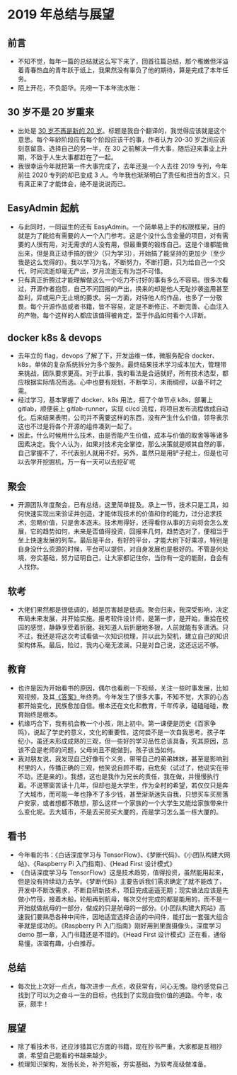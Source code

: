 # 2019 年总结与展望

## 前言

- 不知不觉，每年一篇的总结就这么写下来了，回首往篇总结，那个稚嫩但洋溢着青春热血的青年跃于纸上，我果然没有辜负了他的期待，算是完成了本年任务。
- 陌上开花，不负韶华。先唠一下本年流水账：

## 30 岁不是 20 岁重来

- 出处是 [30 岁不再是新的 20 岁](https://www.ted.com/talks/meg_jay_why_30_is_not_the_new_20)。标题是我自个翻译的，我觉得应该就是这个意思。每个年龄阶段应有每个阶段应该干的事，作者认为 20-30 岁之间应该刻意留意、选择自己的另一半，在 30 之前解决一件大事，随后迎来事业上升期，不致于人生大事都赶在了一起。
- 我很幸运今年就把第一件大事完成了，去年还是一个人去往 2019 专列，今年前往 2020 专列的却已变成 3 人。今年我也渐渐明白了责任和担当的含义，只有真正来了才能体会，绝不是说说而已。

## EasyAdmin 起航

- 与此同时，一同诞生的还有 EasyAdmin。一个简单易上手的权限框架，目的就是为了能给有需要的人一个入门参考。这是个没什么含金量的项目，对有需要的人很有用，对无需求的人没有用，但最重要的锻炼自己。这是个谁都能做出来，但是真正动手搞的很少（只为学习），开始搞了能坚持的更加少（至少我是这么觉得的）。我以学习为名，不断努力，不断打磨，只为给自己一个交代，时间流逝却毫无产出，岁月流逝无有为岂不可惜。
- 只有真正折腾过才能理解做这么一个吃力不讨好的事有多么不容易。很多次看过，开源作者抱怨，自己不问回报的产出，换来的却是他人无耻抄袭盗用甚至盈利，异或用户无止境的要求。另一方面，对待他人的作品，也多了一分敬畏。每个开源作品或者书籍，皆不容易，定是不断修正、不断完善、心血注入的产物。每个这样的人都应该值得被肯定，至于作品如何看个人评断。

## docker k8s & devops

- 去年立的 flag，devops 了解了下，开发运维一体，微服务配合 docker、k8s，单体的复杂系统拆分为多个服务。最终结果技术学习成本加大，管理带来挑战，团队要求更高。对于此事，我的看法是合适就好，所有技术选型，都应根据实际情况而选。心中也要有规划，不断学习，未雨绸缪，以备不时之需。
- 经过学习，基本掌握了 docker、k8s 用法，搭了个单节点 k8s，部署上 gitlab，顺便装上 gitlab-runner，实现 ci/cd 流程，将项目发布流程做成自动化。后来结果表明，公司并不需要这样的东西，没有产生什么价值，领导表示这也不过是将各个开源的组件凑到一起了。
- 因此，什么时候用什么技术，由是否能产生价值，成本与价值的取舍等等诸多因素决定。我个人认为，如果对技术完全掌控，那么决策就是顺其自然的事，自己掌握不了，不代表别人就用不好。另外，虽然只是用铲子挖土，但是也可以去学开挖掘机，万一有一天可以去挖矿呢

## 聚会

- 开源团队年度聚会，已有总结，这里简单提及。承上一节，技术只是工具，如何快速实现出来验证并创造，才能体现技术的价值和你的能力，过分追求技术，忽略价值，只是舍本逐末。技术用得好，还得看你从事的方向将会怎么发展，它的趋势如何，未来是否值得投资，回报率几何，趋势选对了，便相当于坐上快速发展的列车。最后是平台，有好的平台，才能大树下好乘凉，特别是自身没什么资源的时候，平台可以提供，对自身发展也是极好的。不管是何处境，夯实基础，努力证明自己，让大家都记住你，当你有一定的能耐，自会有人找你。

## 软考

- 大佬们果然都是很低调的，越是厉害越是低调。聚会归来，我深受影响，决定布局未来发展，并开始实施。报考软件设计师，是第一步，是开始，重拾在校园的感觉，静静享受着折磨。我知道人后折磨地多狠，人前就能有多潇洒。只不过，我还是将这次考试看做一次知识梳理，并以此为契机，建立自己的知识架构体系。最后，险过，我内心毫无波澜，只是对自己说，这还远远不够。

## 教育

- 也许是因为开始看书的原因，偶尔也看刷一下视频，关注一些时事发展，比如观视频，及其[《答案》](https://www.bilibili.com/video/av80075951)年终秀。今年发生了很多大事，不知不觉，大家的心态都开始变化，民族愈加自信。根本还在文化和教育，千年传承，磕磕碰碰，教育始终是根本。
- 机缘巧合下，我有机会教一个小孩，刚上初中。第一课便是历史《百家争鸣》，说起了学史的意义，文化的重要性，这何尝不是一次自我思考。孩子年纪小，虽还未形成成熟的三观，但一些好的学习品性总该具备，究其原因，总该不会是老师的问题，父母尚且不能做到，孩子该当如何。
- 我对朋友说，我发现自己好像有个义务，带带自己的弟弟妹妹，甚至是影响到村里的人，传播正确的三观，他笑说自顾不暇，自危矣（试过了，他说实在带不动，还是亲的）。我想，这也是我作为兄长的责任，我在做，并慢慢执行着。不说寒窗苦读十几年，但却也是大学生，作为全村的希望，若仅仅只是奔了大城市，而可能一年也挣不了多少钱，甚至渐渐迷失自我，只想买车买房落户安家，或者想都不敢想，那么这样一个家族的一个大学生又能给家族带来什么变化呢。去大城市，不是去买房买大厦的，而是学习怎么盖一栋大厦的。

## 看书

- 今年看的书：《白话深度学习与 TensorFlow》、《梦断代码》、《小团队构建大网站》、《Raspberry Pi 入门指南》、《Head First 设计模式》
- 《白话深度学习与 TensorFlow》这是技术趋势，值得投资，虽然能用起来，但是没有持续动力去学。《梦断代码》主要告诉我们需求确定了就不能改了，开发中不断改需求，不断自研新技术，项目完成遥遥无期；现实做法应该是先做小竹筏，接着木船，轮船再到航母，每次交付完成的都是能用的，而不是一开始就做航母的一部分，做成的只是航母的一部分。《小团队构建大网站》高速我们要熟悉各种中间件，因地适宜选择合适的中间件，能打出一套强大组合拳就是成功的。《Raspberry Pi 入门指南》刚好用到里面摄像头，深度学习 demo 那一章，入门书籍还是不错的。《Head First 设计模式》正在看，通俗易懂，诙谐有趣，小白推荐。

## 总结

- 每次比上次好一点点，每次进步一点点，收获常有，问心无愧。隐约感觉自己找到了可以为之奋斗一生的目标，也找到了实现自我价值的道路。今年，收获，颇丰！

## 展望

- 除了看技术书，还应涉猎其它方面的书籍，现在抄书严重，大家都是互相抄袭，希望自己能看的书越来越少。
- 梳理知识架构，发扬长处，补齐短板，夯实基础，为软考高级做准备。
